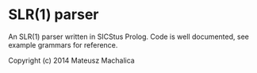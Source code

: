 SLR(1) parser
=============

An SLR(1) parser written in SICStus Prolog.
Code is well documented, see example grammars for reference.

Copyright (c) 2014 Mateusz Machalica
